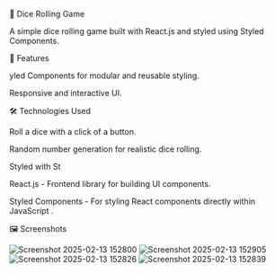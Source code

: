 🎲 Dice Rolling Game

A simple dice rolling game built with React.js and styled using Styled Components.

🚀 Features

yled Components for modular and reusable styling.

Responsive and interactive UI.

🛠️ Technologies Used

Roll a dice with a click of a button.

Random number generation for realistic dice rolling.

Styled with St

React.js - Frontend library for building UI components.

Styled Components - For styling React components directly within JavaScript .

🖼️ Screenshots

![Screenshot 2025-02-13 152800](https://github.com/user-attachments/assets/2f3cfb6f-7ae9-4d83-936a-9523d99bf91d)
![Screenshot 2025-02-13 152905](https://github.com/user-attachments/assets/67891e1c-6f85-497d-92e3-c89d24698275)
![Screenshot 2025-02-13 152826](https://github.com/user-attachments/assets/696c65ae-f957-491c-8b20-71723f43e6ee)
![Screenshot 2025-02-13 152839](https://github.com/user-attachments/assets/e1c2e145-06ee-4f3b-9299-e5a80a9baee6)
